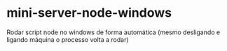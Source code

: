 # mini-server-node-windows
Rodar script node no windows de forma automática (mesmo desligando e ligando máquina o processo volta a rodar)
